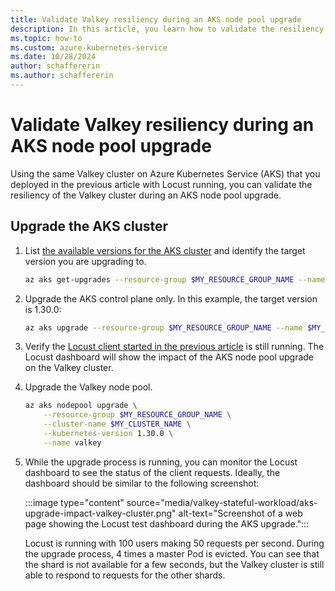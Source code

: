 ```yaml
---
title: Validate Valkey resiliency during an AKS node pool upgrade
description: In this article, you learn how to validate the resiliency of the Valkey cluster on Azure Kubernetes during a nodepool upgrade.
ms.topic: how-to
ms.custom: azure-kubernetes-service
ms.date: 10/28/2024
author: schaffererin
ms.author: schaffererin
---
```


# Validate Valkey resiliency during an AKS node pool upgrade

Using the same Valkey cluster on Azure Kubernetes Service (AKS) that you deployed in the previous article with Locust running, you can validate the resiliency of the Valkey cluster during an AKS node pool upgrade.


## Upgrade the AKS cluster

1. List [the available versions for the AKS cluster][check-for-available-aks-cluster-upgrades] and identify the target version you are upgrading to.

    ```bash
    az aks get-upgrades --resource-group $MY_RESOURCE_GROUP_NAME --name $MY_CLUSTER_NAME --output table
    ```

2. Upgrade the AKS control plane only. In this example, the target version is 1.30.0:

    ```bash
    az aks upgrade --resource-group $MY_RESOURCE_GROUP_NAME --name $MY_CLUSTER_NAME --control-plane-only --kubernetes-version 1.30.0
    ```

3. Verify the [Locust client started in the previous article][validate-valkey-cluster] is still running. The Locust dashboard will show the impact of the AKS node pool upgrade on the Valkey cluster.

4. Upgrade the Valkey node pool.

    ```bash
    az aks nodepool upgrade \
        --resource-group $MY_RESOURCE_GROUP_NAME \
        --cluster-name $MY_CLUSTER_NAME \
        --kubernetes-version 1.30.0 \
        --name valkey
    ```

4. While the upgrade process is running, you can monitor the Locust dashboard to see the status of the client requests. Ideally, the dashboard should be similar to the following screenshot:

      :::image type="content" source="media/valkey-stateful-workload/aks-upgrade-impact-valkey-cluster.png" alt-text="Screenshot of a web page showing the Locust test dashboard during the AKS upgrade.":::

   Locust is running with 100 users making 50 requests per second. During the upgrade process, 4 times a master Pod is evicted. You can see that the shard is not available for a few seconds, but the Valkey cluster is still able to respond to requests for the other shards.

<!-- Internal links -->

[check-for-available-aks-cluster-upgrades]: /azure/aks/upgrade-aks-cluster?tabs=azure-cli#check-for-available-aks-cluster-upgrades
[validate-valkey-cluster]: ./validate-valkey-cluster.md
